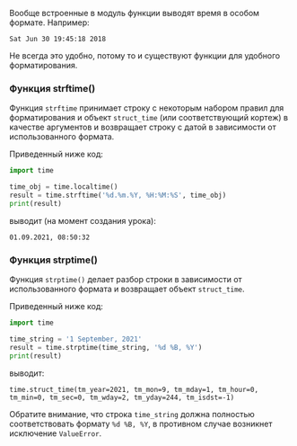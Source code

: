 Вообще встроенные в модуль функции выводят время в особом формате. Например:

```
Sat Jun 30 19:45:18 2018
```

Не всегда это удобно, потому то и существуют функции для удобного форматирования. 
### Функция strftime()

Функция `strftime` принимает строку с некоторым набором правил для форматирования и объект `struct_time` (или соответствующий кортеж) в качестве аргументов и возвращает строку с датой в зависимости от использованного формата.

Приведенный ниже код:

```python
import time

time_obj = time.localtime()
result = time.strftime('%d.%m.%Y, %H:%M:%S', time_obj)
print(result)
```

выводит (на момент создания урока):

```no-highlight
01.09.2021, 08:50:32
```

### Функция strptime()

Функция `strptime()` делает разбор строки в зависимости от использованного формата и возвращает объект `struct_time`.

Приведенный ниже код:

```python
import time

time_string = '1 September, 2021'
result = time.strptime(time_string, '%d %B, %Y')
print(result)
```

выводит:

```
time.struct_time(tm_year=2021, tm_mon=9, tm_mday=1, tm_hour=0, tm_min=0, tm_sec=0, tm_wday=2, tm_yday=244, tm_isdst=-1)
```

Обратите внимание, что строка `time_string` должна полностью соответствовать формату `%d %B, %Y`, в противном случае возникнет исключение `ValueError`.